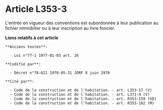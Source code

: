 # Article L353-3

L'entrée en vigueur des conventions est subordonnée à leur publication au fichier immobilier ou à leur inscription au livre
foncier.

**Liens relatifs à cet article**

	**Anciens textes**:

	  - Loi n°77-1 1977-01-03 art. 26

	**Codifié par**:

	  - Décret n°78-621 1978-05-31 JORF 8 juin 1978

	**Cité par**:

	  - Code de la construction et de l'habitation. - art. L353-17 (V)
	  - Code de la construction et de l'habitation. - art. L371-4 (V)
	  - Code de la construction et de l'habitation. - art. R353-159 (VD)
	  - Code de la construction et de l'habitation. - art. R353-162 (M)
